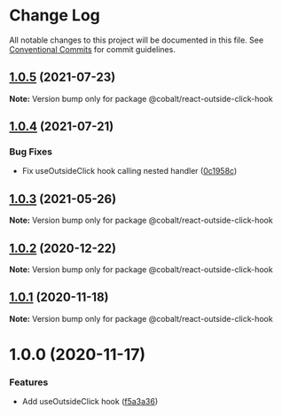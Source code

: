# Change Log

All notable changes to this project will be documented in this file.
See [Conventional Commits](https://conventionalcommits.org) for commit guidelines.

## [1.0.5](https://github.com/Talkdesk/cobalt/compare/@cobalt/react-outside-click-hook@1.0.4...@cobalt/react-outside-click-hook@1.0.5) (2021-07-23)

**Note:** Version bump only for package @cobalt/react-outside-click-hook

## [1.0.4](https://github.com/Talkdesk/cobalt/compare/@cobalt/react-outside-click-hook@1.0.3...@cobalt/react-outside-click-hook@1.0.4) (2021-07-21)

### Bug Fixes

- Fix useOutsideClick hook calling nested handler ([0c1958c](https://github.com/Talkdesk/cobalt/commit/0c1958c1d60eca8e83b175fcc1a3cf16cb3b6615))

## [1.0.3](https://github.com/Talkdesk/cobalt/compare/@cobalt/react-outside-click-hook@1.0.2...@cobalt/react-outside-click-hook@1.0.3) (2021-05-26)

**Note:** Version bump only for package @cobalt/react-outside-click-hook

## [1.0.2](https://github.com/Talkdesk/cobalt/compare/@cobalt/react-outside-click-hook@1.0.1...@cobalt/react-outside-click-hook@1.0.2) (2020-12-22)

**Note:** Version bump only for package @cobalt/react-outside-click-hook

## [1.0.1](https://github.com/Talkdesk/cobalt/compare/@cobalt/react-outside-click-hook@1.0.0...@cobalt/react-outside-click-hook@1.0.1) (2020-11-18)

**Note:** Version bump only for package @cobalt/react-outside-click-hook

# 1.0.0 (2020-11-17)

### Features

- Add useOutsideClick hook ([f5a3a36](https://github.com/Talkdesk/cobalt/commit/f5a3a3610ba1c21f934c9cd2178b6def931753ee))
